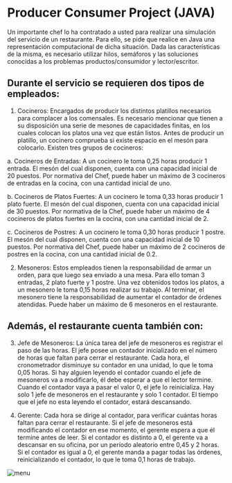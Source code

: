 # Producer Consumer Project (JAVA)

Un importante chef lo ha contratado a usted para realizar una simulación del servicio
de   un   restaurante.   Para   ello,   se   pide   que   realice   en   Java   una   representación
computacional de dicha situación. Dada las características de la misma, es necesario
utilizar hilos, semáforos y las soluciones conocidas a los problemas productos/consumidor
y lector/escritor.

## Durante el servicio se requieren dos tipos de empleados:

1. Cocineros: 
Encargados   de   producir   los   distintos   platillos   necesarios   para
complacer a los comensales. Es necesario mencionar que tienen a su disposición
una serie de mesones de capacidades finitas, en los cuales colocan los platos una
vez que están listos. Antes de producir un platillo, un cocinero comprueba si existe
espacio en el mesón para colocarlo. Existen tres grupos de cocineros:

a. Cocineros de Entradas:  A un cocinero le toma 0,25 horas producir 1
entrada. El mesón del cual disponen, cuenta con una capacidad inicial de
20   puestos.   Por   normativa   del   Chef,   puede   haber   un   máximo   de   3
cocineros de entradas en la cocina, con una cantidad inicial de uno.

b. Cocineros de Platos Fuertes: A un cocinero le toma 0,33 horas producir 1
plato fuerte. El mesón del cual disponen, cuenta con una capacidad inicial
de 30 puestos. Por normativa de la Chef, puede haber un máximo de 4
cocineros de platos fuertes en la cocina, con una cantidad inicial de 2.

c. Cocineros de Postres: A un cocinero le toma 0,30 horas producir 1 postre.
El   mesón   del   cual   disponen,   cuenta   con   una   capacidad   inicial   de   10
puestos. Por normativa del Chef, puede haber un máximo de 2 cocineros
de postres  en la cocina, con una cantidad inicial de 0.2.

2. Mesoneros:
Estos empleados tienen la responsabilidad de armar un orden, para
que luego sea enviado a una mesa. Para ello toman 3 entradas, 2 plato fuerte y 1
postre. Una vez obtenidos todos los platos, a un mesonero le toma 0,15 horas
realizar su trabajo. Al terminar, el mesonero tiene la responsabilidad de aumentar
el contador de órdenes atendidas. Puede haber un máximo de 6 mesoneros en el
restaurante.

## Además, el restaurante cuenta también con: 
3. Jefe de Mesoneros: La única tarea del jefe de mesoneros es registrar el paso de
las horas. El jefe posee un contador inicializado en el número de horas que faltan
para cerrar el restaurante. Cada hora, el cronometrador disminuye su contador en
una unidad, lo que le toma 0,05 horas. Si hay alguien leyendo el contador cuando
el jefe de mesoneros va a modificarlo, él debe esperar a que el lector termine.
Cuando el contador vaya a pasar el valor 0, el jefe lo reinicializa. Hay solo 1 jefe de
mesoneros en el restaurante y solo 1 contador. El tiempo que el jefe no esta
leyendo el contador, estará descansando.

4. Gerente: Cada hora se dirige al contador, para verificar cuántas horas faltan para
cerrar el restaurante. Si el jefe de mesoneros está modificando el contador en ese
momento, el gerente espera a que él termine antes de leer. Si el contador es
distinto a 0, el gerente va a descansar en su oficina, por un período aleatorio entre
0,45 y 2 horas. Si el contador es igual a 0, el gerente manda a pagar todas las
órdenes, reinicializando el contador, lo que le toma 0,1 horas de trabajo.

![menu](C:\Users\Samuel\Desktop\backup\PCP\PC-app.png)
